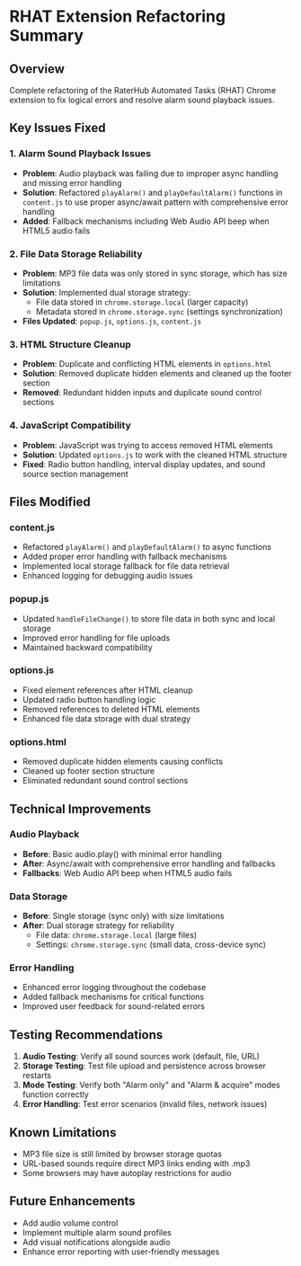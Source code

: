 # RHAT Extension Refactoring Summary

## Overview
Complete refactoring of the RaterHub Automated Tasks (RHAT) Chrome extension to fix logical errors and resolve alarm sound playback issues.

## Key Issues Fixed

### 1. Alarm Sound Playback Issues
- **Problem**: Audio playback was failing due to improper async handling and missing error handling
- **Solution**: Refactored `playAlarm()` and `playDefaultAlarm()` functions in `content.js` to use proper async/await pattern with comprehensive error handling
- **Added**: Fallback mechanisms including Web Audio API beep when HTML5 audio fails

### 2. File Data Storage Reliability
- **Problem**: MP3 file data was only stored in sync storage, which has size limitations
- **Solution**: Implemented dual storage strategy:
  - File data stored in `chrome.storage.local` (larger capacity)
  - Metadata stored in `chrome.storage.sync` (settings synchronization)
- **Files Updated**: `popup.js`, `options.js`, `content.js`

### 3. HTML Structure Cleanup
- **Problem**: Duplicate and conflicting HTML elements in `options.html`
- **Solution**: Removed duplicate hidden elements and cleaned up the footer section
- **Removed**: Redundant hidden inputs and duplicate sound control sections

### 4. JavaScript Compatibility
- **Problem**: JavaScript was trying to access removed HTML elements
- **Solution**: Updated `options.js` to work with the cleaned HTML structure
- **Fixed**: Radio button handling, interval display updates, and sound source section management

## Files Modified

### content.js
- Refactored `playAlarm()` and `playDefaultAlarm()` to async functions
- Added proper error handling with fallback mechanisms
- Implemented local storage fallback for file data retrieval
- Enhanced logging for debugging audio issues

### popup.js
- Updated `handleFileChange()` to store file data in both sync and local storage
- Improved error handling for file uploads
- Maintained backward compatibility

### options.js
- Fixed element references after HTML cleanup
- Updated radio button handling logic
- Removed references to deleted HTML elements
- Enhanced file data storage with dual strategy

### options.html
- Removed duplicate hidden elements causing conflicts
- Cleaned up footer section structure
- Eliminated redundant sound control sections

## Technical Improvements

### Audio Playback
- **Before**: Basic audio.play() with minimal error handling
- **After**: Async/await with comprehensive error handling and fallbacks
- **Fallbacks**: Web Audio API beep when HTML5 audio fails

### Data Storage
- **Before**: Single storage (sync only) with size limitations
- **After**: Dual storage strategy for reliability
  - File data: `chrome.storage.local` (large files)
  - Settings: `chrome.storage.sync` (small data, cross-device sync)

### Error Handling
- Enhanced error logging throughout the codebase
- Added fallback mechanisms for critical functions
- Improved user feedback for sound-related errors

## Testing Recommendations

1. **Audio Testing**: Verify all sound sources work (default, file, URL)
2. **Storage Testing**: Test file upload and persistence across browser restarts
3. **Mode Testing**: Verify both "Alarm only" and "Alarm & acquire" modes function correctly
4. **Error Handling**: Test error scenarios (invalid files, network issues)

## Known Limitations
- MP3 file size is still limited by browser storage quotas
- URL-based sounds require direct MP3 links ending with .mp3
- Some browsers may have autoplay restrictions for audio

## Future Enhancements
- Add audio volume control
- Implement multiple alarm sound profiles
- Add visual notifications alongside audio
- Enhance error reporting with user-friendly messages
